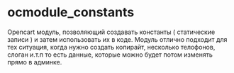 ocmodule_constants
==================

Opencart модуль, позволяющий создавать константы ( статические записи ) и затем использовать их в коде.
Модуль отлично подходит для тех ситуация, когда нужно создать копирайт, несколько телофонов, слоган и.т.п
то есть данные, которые можно будет потом изменять прямо в админке.